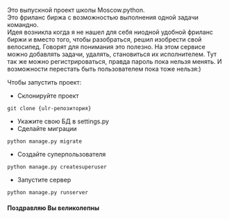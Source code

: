 Это выпускной проект школы Moscow.python.  
Это фриланс биржа с возможностью выполнения одной задачи командно.  
Идея возникла когда я не нашел для себя ниодной удобной фриланс биржи и вместо того,
чтобы разобраться, решил изобрести свой велосипед. Говорят для понимания
это полезно. На этом сервисе можно добавлять задачи, удалять, становиться
их исполнителем. Тут так же можно регистрироваться, правда пароль пока нельзя
менять. И возможности перестать быть пользователем пока тоже нельзя:)

Чтобы запустить проект:
- Склонируйте проект
```
git clone {ulr-репозитория}
```
- Укажите свою БД в settings.py
- Сделайте миграции
```
python manage.py migrate
```
- Создайте суперпользователя
```
python manage.py createsuperuser
```
- Запустите сервер
```
python manage.py runserver
```
#### Поздравляю Вы великолепны
